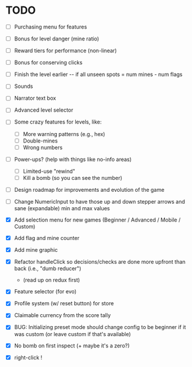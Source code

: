 # TODO

- [ ] Purchasing menu for features
- [ ] Bonus for level danger (mine ratio)
- [ ] Reward tiers for performance (non-linear)
- [ ] Bonus for conserving clicks
- [ ] Finish the level earlier -- if all unseen spots = num mines - num flags
- [ ] Sounds
- [ ] Narrator text box
- [ ] Advanced level selector
- [ ] Some crazy features for levels, like:
    - [ ] More warning patterns (e.g., hex)
    - [ ] Double-mines
    - [ ] Wrong numbers
- [ ] Power-ups? (help with things like no-info areas)
    - [ ] Limited-use "rewind"
    - [ ] Kill a bomb (so you can see the number)
- [ ] Design roadmap for improvements and evolution of the game
- [ ] Change NumericInput to have those up and down stepper arrows and sane (expandable) min and max values

- [X] Add selection menu for new games (Beginner / Advanced / Mobile / Custom)
- [X] Add flag and mine counter
- [X] Add mine graphic
- [X] Refactor handleClick so decisions/checks are done more upfront than back (i.e., "dumb reducer")
    - (read up on redux first)
- [X] Feature selector (for evo)
- [X] Profile system (w/ reset button) for store
- [X] Claimable currency from the score tally
- [X] BUG: Initializing preset mode should change config to be beginner if it was custom (or leave custom if that's available)
- [X] No bomb on first inspect (+ maybe it's a zero?)
- [X] right-click !
